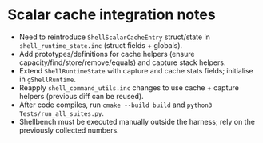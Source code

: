 # Scalar cache integration notes

- Need to reintroduce `ShellScalarCacheEntry` struct/state in `shell_runtime_state.inc` (struct fields + globals).
- Add prototypes/definitions for cache helpers (ensure capacity/find/store/remove/equals) and capture stack helpers.
- Extend `ShellRuntimeState` with capture and cache stats fields; initialise in `gShellRuntime`.
- Reapply `shell_command_utils.inc` changes to use cache + capture helpers (previous diff can be reused).
- After code compiles, run `cmake --build build` and `python3 Tests/run_all_suites.py`.
- Shellbench must be executed manually outside the harness; rely on the previously collected numbers.
